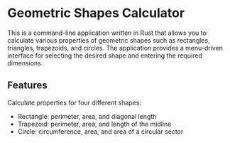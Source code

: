# Geometric Shapes Calculator

This is a command-line application written in Rust that allows you to calculate various properties of geometric shapes such as rectangles, triangles, trapezoids, and circles. The application provides a menu-driven interface for selecting the desired shape and entering the required dimensions.

## Features

Calculate properties for four different shapes:
 - Rectangle: perimeter, area, and diagonal length
 - Trapezoid: perimeter, area, and length of the midline
 - Circle: circumference, area, and area of a circular sector
